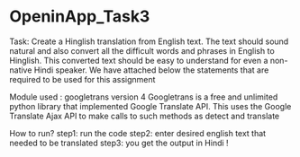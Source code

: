 # OpeninApp_Task3
Task:
Create a Hinglish translation from English text. The text should sound natural and also
convert all the difficult words and phrases in English to Hinglish. This converted text should
be easy to understand for even a non-native Hindi speaker.
We have attached below the statements that are required to be used for this assignment

Module used : googletrans version 4
Googletrans is a free and unlimited python library that implemented Google Translate API. This uses the Google Translate Ajax API to make calls to such methods as detect and translate

How to run?
step1: run the code
step2: enter desired english text that needed to be translated
step3: you get the output in Hindi !
